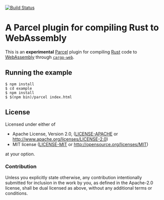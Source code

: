 [![Build Status](https://api.travis-ci.org/koute/parcel-plugin-cargo-web.svg)](https://travis-ci.org/koute/parcel-plugin-cargo-web)

# A Parcel plugin for compiling Rust to WebAssembly

This is an **experimental** [Parcel] plugin for compiling [Rust] code to [WebAssembly]
through [`cargo-web`].

[Parcel]: https://parceljs.org/
[Rust]: https://www.rust-lang.org/en-US/
[WebAssembly]: http://webassembly.org/
[`cargo-web`]: https://github.com/koute/cargo-web/

## Running the example

    $ npm install
    $ cd example
    $ npm install
    $ $(npm bin)/parcel index.html

## License

Licensed under either of

  * Apache License, Version 2.0, ([LICENSE-APACHE](LICENSE-APACHE) or http://www.apache.org/licenses/LICENSE-2.0)
  * MIT license ([LICENSE-MIT](LICENSE-MIT) or http://opensource.org/licenses/MIT)

at your option.

### Contribution

Unless you explicitly state otherwise, any contribution intentionally submitted
for inclusion in the work by you, as defined in the Apache-2.0 license, shall be
dual licensed as above, without any additional terms or conditions.
